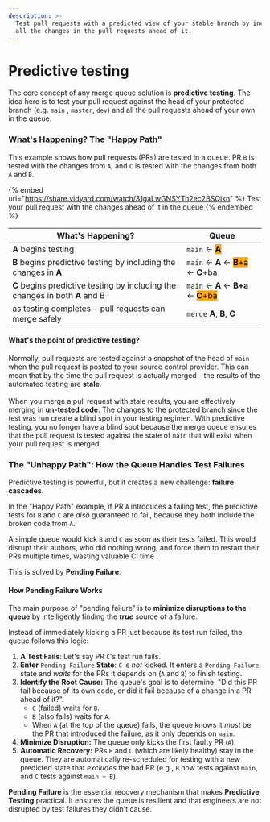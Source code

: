 ```yaml
---
description: >-
  Test pull requests with a predicted view of your stable branch by including
  all the changes in the pull requests ahead of it.
---
```


# Predictive testing

The core concept of any merge queue solution is **predictive testing**. The idea here is to test your pull request against the head of your protected branch (e.g. `main` , `master`, `dev`) and all the pull requests ahead of your own in the queue. &#x20;

### What's Happening? The "Happy Path"

This example shows how pull requests (PRs) are tested in a queue. PR `B` is tested with the changes from `A`, and `C` is tested with the changes from both `A` and `B`.

{% embed url="https://share.vidyard.com/watch/31gaLwGNSYTn2ec2BSQjkn" %}
Test your pull request with the changes ahead of it in the queue
{% endembed %}

<table><thead><tr><th width="331">What's Happening?</th><th>Queue</th></tr></thead><tbody><tr><td><strong>A</strong> begins testing</td><td><code>main</code> &#x3C;- <mark style="background-color:orange;"><strong>A</strong></mark></td></tr><tr><td><strong>B</strong> begins predictive testing by including the changes in <strong>A</strong></td><td><code>main</code> &#x3C;- <strong>A</strong> &#x3C;- <mark style="background-color:orange;"><strong>B</strong>+a</mark> &#x3C;- <strong>C</strong>+ba</td></tr><tr><td><strong>C</strong> begins predictive testing by including the changes in both <strong>A</strong> and B</td><td><code>main</code> &#x3C;- <strong>A</strong> &#x3C;- <strong>B+a</strong>  &#x3C;- <mark style="background-color:orange;"><strong>C</strong>+ba</mark></td></tr><tr><td>as testing completes - pull requests can merge safely</td><td><code>merge</code> <strong>A</strong>, <strong>B</strong>, <strong>C</strong></td></tr></tbody></table>

#### **What's the point of predictive testing?**

Normally, pull requests are tested against a snapshot of the head of `main` when the pull request is posted to your source control provider. This can mean that by the time the pull request is actually merged - the results of the automated testing are **stale**. \
\
When you merge a pull request with stale results, you are effectively merging in **un-tested code**. The changes to the protected branch since the test was run create a blind spot in your testing regimen. With predictive testing, you no longer have a blind spot because the merge queue ensures that the pull request is tested against the state of `main` that will exist when your pull request is merged.&#x20;

### The "Unhappy Path": How the Queue Handles Test Failures

Predictive testing is powerful, but it creates a new challenge: **failure cascades**.

In the "Happy Path" example, if PR `A` introduces a failing test, the predictive tests for `B` and `C` are _also_ guaranteed to fail, because they both include the broken code from `A`.

A simple queue would kick `B` and `C` as soon as their tests failed. This would disrupt their authors, who did nothing wrong, and force them to restart their PRs multiple times, wasting valuable CI time .

This is solved by **Pending Failure**.

#### How Pending Failure Works

The main purpose of "pending failure" is to **minimize disruptions to the queue** by intelligently finding the _**true**_ source of a failure.

Instead of immediately kicking a PR just because its test run failed, the queue follows this logic:

1. **A Test Fails**: Let's say PR `C`'s test run fails.
2. **Enter** `Pending Failure` **State**: `C` is _not_ kicked. It enters a `Pending Failure` state and _waits_ for the PRs it depends on (`A` and `B`) to finish testing.
3. **Identify the Root Cause:** The queue's goal is to determine: "Did this PR fail because of its own code, or did it fail because of a change in a PR ahead of it?".
   * `C` (failed) waits for `B`.
   * `B` (also fails) waits for `A`.
   * When `A` (at the top of the queue) fails, the queue knows it _must_ be the PR that introduced the failure, as it only depends on `main`.
4. **Minimize Disruption:** The queue only kicks the first faulty PR (`A`).
5. **Automatic Recovery:** PRs `B` and `C` (which are likely healthy) stay in the queue. They are automatically re-scheduled for testing with a new predicted state that _excludes_ the bad PR (e.g., `B` now tests against `main`, and `C` tests against `main + B`).

**Pending Failure** is the essential recovery mechanism that makes **Predictive Testing** practical. It ensures the queue is resilient and that engineers are not disrupted by test failures they didn't cause.

